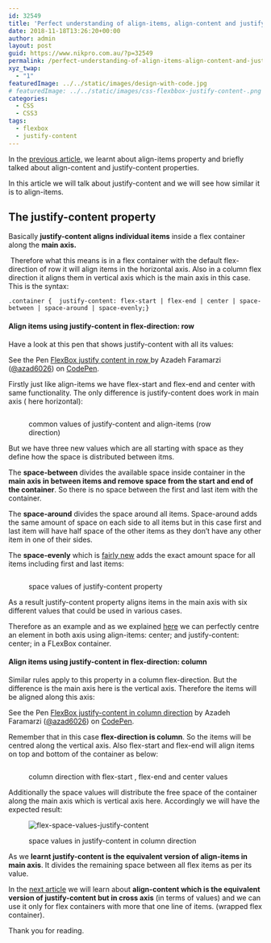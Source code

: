 ```yaml
---
id: 32549
title: 'Perfect understanding of align-items, align-content and justify-content in FlexBox with examples: Part 2'
date: 2018-11-18T13:26:20+00:00
author: admin
layout: post
guid: https://www.nikpro.com.au/?p=32549
permalink: /perfect-understanding-of-align-items-align-content-and-justify-content-in-flexbox-with-examples-part-2/
xyz_twap:
  - "1"
featuredImage: ../../static/images/design-with-code.jpg
# featuredImage: ../../static/images/css-flexbbox-justify-content-.png
categories:
  - CSS
  - CSS3
tags:
  - flexbox
  - justify-content
---
```

In the [previous article,](https://www.nikpro.com.au/perfect-understanding-of-align-items-align-content-and-justify-content-in-flexbox-with-examples-part-1/) we learnt about align-items property and briefly talked about align-content and justify-content properties.&nbsp;

In this article we will talk about justify-content and we will see how similar it is to align-items.

## The justify-content property

Basically&nbsp;**justify-content aligns individual items** inside a flex container along the **main axis.**

&nbsp;Therefore what this means is in a flex container with the default flex-direction of row it will align items in the horizontal axis. Also in a column flex direction it aligns them in vertical axis which is the main axis in this case. This is the syntax:


```
.container {  justify-content: flex-start | flex-end | center | space-between | space-around | space-evenly;}
```


#### Align items using justify-content in flex-direction: row

Have a look at this pen that shows justify-content with all its values:

<p data-height="1050" data-theme-id="0" data-slug-hash="bQwRoL" data-default-tab="html,result" data-user="azad6026" data-pen-title="FlexBox justify content in row " class="codepen">
  See the Pen <a href="https://codepen.io/azad6026/pen/bQwRoL/">FlexBox justify content in row </a> by Azadeh Faramarzi (<a href="https://codepen.io/azad6026">@azad6026</a>) on <a href="https://codepen.io">CodePen</a>.
</p>

Firstly just like align-items we have flex-start and flex-end and center with same functionality. The only difference is justify-content does work in main axis ( here horizontal):<figure class="wp-block-image">

<img src="https://www.nikpro.com.austart-end-center-justify.png" alt="" class="wp-image-32553" srcset="https://testgatsby.localstart-end-center-justify.png 429w, https://testgatsby.localstart-end-center-justify-287x300.png 287w" sizes="(max-width: 429px) 100vw, 429px" /> <figcaption>common values of justify-content and align-items (row direction)</figcaption></figure> 

But we have three new values which are all starting with space as they define how the space is distributed between itms.

The **space-between** divides the available space inside container in the **main axis in between items and remove space from the start and end of the container**. So there is no space between the first and last item with the container.

The **space-around** divides the space around all items. Space-around adds the same amount of space on each side to all items but in this case first and last item will have half space of the other items as they don&#8217;t have any other item in one of their sides.&nbsp;

The **space-evenly** which is <a rel="noreferrer noopener" aria-label="The space-evenly which is fairly new (opens in a new tab)" href="https://caniuse.com/#search=space-evenly" target="_blank">fairly new</a>&nbsp;adds the exact amount space for all items including first and last items:<figure class="wp-block-image">

<img src="https://www.nikpro.com.aujustify-space-items.png" alt="" class="wp-image-32554" srcset="https://testgatsby.localjustify-space-items.png 429w, https://testgatsby.localjustify-space-items-280x300.png 280w" sizes="(max-width: 429px) 100vw, 429px" /> <figcaption>space values of justify-content property</figcaption></figure> 

As a result justify-content property aligns items in the main axis with six different values that could be used in various cases. 

Therefore as an example and as we explained [here](https://www.nikpro.com.au/a-quick-review-of-how-to-centre-elements-or-blocks-using-flexbox-in-css/)&nbsp;we can perfectly centre an element in both axis using align-items: center; and justify-content: center; in a FLexBox container.

#### Align items using justify-content in flex-direction: column

Similar rules apply to this property in a column flex-direction. But the difference is the main axis here is the vertical axis. Therefore the items will be aligned along this axis:

<p data-height="1000" data-theme-id="0" data-slug-hash="vQJPGW" data-default-tab="html,result" data-user="azad6026" data-pen-title="FlexBox justify-content in column direction" class="codepen">
  See the Pen <a href="https://codepen.io/azad6026/pen/vQJPGW/">FlexBox justify-content in column direction</a> by Azadeh Faramarzi (<a href="https://codepen.io/azad6026">@azad6026</a>) on <a href="https://codepen.io">CodePen</a>.
</p>

Remember that in this case **flex-direction is column**. So the items will be centred along the vertical axis. Also flex-start and flex-end will align items on top and bottom of the container as below:<figure class="wp-block-image">

<img src="https://www.nikpro.com.auflex-end-start-centre-justify-column.png" alt="" class="wp-image-32558" srcset="https://testgatsby.localflex-end-start-centre-justify-column.png 429w, https://testgatsby.localflex-end-start-centre-justify-column-285x300.png 285w" sizes="(max-width: 429px) 100vw, 429px" /> <figcaption>column direction with flex-start , flex-end and center values</figcaption></figure> 

Additionally the space values will distribute the free space of the container along the main axis which is vertical axis here. Accordingly we will have the expected result:<figure class="wp-block-image">

<img src="https://www.nikpro.com.auflex-space-values-justify-content.png" alt="flex-space-values-justify-content" class="wp-image-32559" srcset="https://testgatsby.localflex-space-values-justify-content.png 429w, https://testgatsby.localflex-space-values-justify-content-289x300.png 289w" sizes="(max-width: 429px) 100vw, 429px" /> <figcaption>space values in justify-content in column direction</figcaption></figure> 

As we **learnt justify-content is the equivalent version of align-items in main axis**. It divides the remaining space between all flex items as per its value. 

In the [next article](https://www.nikpro.com.au/perfect-understanding-of-align-items-align-content-and-justify-content-in-flexbox-with-examples-part-3/) we will learn about **align-content which is the equivalent version of justify-content but in cross axis** (in terms of values) and we can use it only for flex containers with more that one line of items. (wrapped flex container).

Thank you for reading.